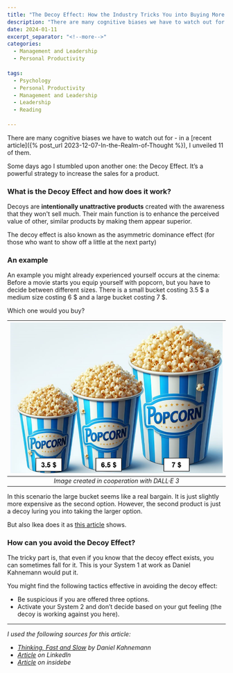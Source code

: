 ```yaml
---
title: "The Decoy Effect: How the Industry Tricks You into Buying More Expensive Products"
description: "There are many cognitive biases we have to watch out for - in a recent article, I unveiled 11 of them. Some days ago I stumbled upon another one: the Decoy Effect. It’s a powerful strategy to increase the sales for a product."
date: 2024-01-11
excerpt_separator: "<!--more-->"
categories:
  - Management and Leadership
  - Personal Productivity

tags:
  - Psychology
  - Personal Productivity
  - Management and Leadership
  - Leadership
  - Reading

---
```


There are many cognitive biases we have to watch out for - in a [recent article]({% post_url 2023-12-07-In-the-Realm-of-Thought %}), I unveiled 11 of them.

Some days ago I stumbled upon another one: the Decoy Effect. It’s a powerful strategy to increase the sales for a product.

### What is the Decoy Effect and how does it work?

Decoys are **intentionally unattractive products** created with the awareness that they won't sell much. Their main function is to enhance the perceived value of other, similar products by making them appear superior.

The decoy effect is also known as the asymmetric dominance effect (for those who want to show off a little at the next party)

### An example

An example you might already experienced yourself occurs at the cinema: Before a movie starts you equip yourself with popcorn, but you have to decide between different sizes. There is a small bucket costing 3.5 $ a medium size costing 6 $ and a large bucket costing 7 $.

Which one would you buy?

| ![image](/assets/images/Popcorn_Decoy.png) |
|:--:|
| *Image created in cooperation with DALL·E 3* |

In this scenario the large bucket seems like a real bargain. It is just slightly more expensive as the second option. However, the second product is just a decoy luring you into taking the larger option.

But also Ikea does it as [this article](https://www.linkedin.com/posts/bjoern-habenschaden_behavioraleconomics-activity-7143135824098885633-olqa/?utm_source=share&utm_medium=member_desktop) shows.

### How can you avoid the Decoy Effect?

The tricky part is, that even if you know that the decoy effect exists, you can sometimes fall for it. This is your System 1 at work as Daniel Kahnemann would put it.

You might find the following tactics effective in avoiding the decoy effect:

- Be suspicious if you are offered three options.
- Activate your System 2 and don’t decide based on your gut feeling (the decoy is working against you here).

---

*I used the following sources for this article:*
- *[Thinking, Fast and Slow](https://www.google.com/search?q=Thinking%2C+Fast+and+Slow) by Daniel Kahnemann*
- *[Article](https://www.linkedin.com/posts/bjoern-habenschaden_behavioraleconomics-activity-7143135824098885633-olqa/?utm_source=share&utm_medium=member_desktop) on LinkedIn*
- *[Article](https://insidebe.com/articles/the-decoy-effect/) on insidebe*